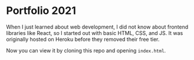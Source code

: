 # Portfolio 2021

When I just learned about web development, I did not know about frontend libraries like React, so I started out with basic HTML, CSS, and JS. It was originally hosted on Heroku before they removed their free tier.

Now you can view it by cloning this repo and opening `index.html`.
